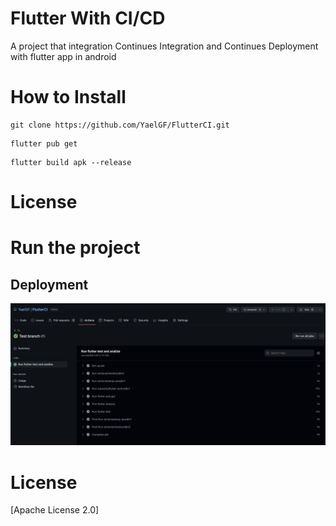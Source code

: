 # Flutter With CI/CD
A project that integration Continues Integration and Continues Deployment with flutter app in android

# How to Install


``` shell
git clone https://github.com/YaelGF/FlutterCI.git
```

``` shell
flutter pub get
```

``` shell
flutter build apk --release
```

# License

# Run the project

## Deployment
![deployment](/assets/Deployment.png)

# License
[Apache License 2.0]

